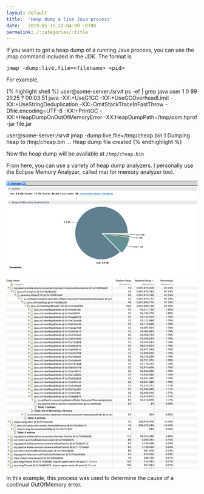 ```yaml
---
layout: default
title:  'Heap dump a live Java process'
date:   2019-05-11 22:04:00 -0700
permalink: /:categories/:title
---
```


If you want to get a heap dump of a running Java process, you can use the jmap command included in the JDK. The format is

<pre>jmap -dump:live,file=&lt;filename&gt; &lt;pid&gt;</pre>

For example,

{% highlight shell %}
user@some-server:/srv# ps -ef | grep java
user         1     0 99 21:25 ?        00:03:51 java -XX:+UseG1GC -XX:+UseGCOverheadLimit -XX:+UseStringDeduplication -XX:-OmitStackTraceInFastThrow -Dfile.encoding=UTF-8 -XX:+PrintGC -XX:+HeapDumpOnOutOfMemoryError -XX:HeapDumpPath=/tmp/oom.hprof -jar file.jar

user@some-server:/srv# jmap -dump:live,file=/tmp/cheap.bin 1
Dumping heap to /tmp/cheap.bin ...
Heap dump file created
{% endhighlight %}

Now the heap dump will be available at <code class="inline">/tmp/cheap.bin</code>

From here, you can use a variety of heap dump analyzers. I personally use the Eclipse Memory Analyzer, called mat for memory analyzer tool.

<img class="img" src="assets/posts/2019-05-11-heap-dump/graph.png" alt="Pie chart of an example heap dump"/>
<img class="img" src="assets/posts/2019-05-11-heap-dump/dominator.png" alt="Dominator graph of an example heap dump"/>

In this example, this process was used to determine the cause of a continual OutOfMemory error.
